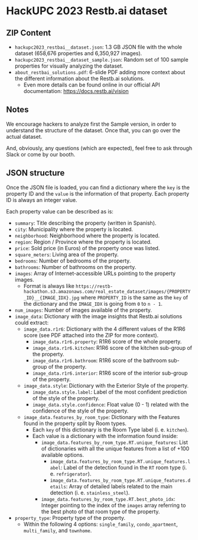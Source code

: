 # HackUPC 2023 Restb.ai dataset

## ZIP Content

- `hackupc2023_restbai__dataset.json`: 1.3 GB JSON file with the whole dataset (658,676 properties and 6,350,927 images).
- `hackupc2023_restbai__dataset_sample.json`: Random set of 100 sample properties for visually analyzing the dataset.
- `about_restbai_solutions.pdf`: 6-slide PDF adding more context about the different information about the Restb.ai solutions.
  - Even more details can be found online in our official API documentation: https://docs.restb.ai/vision

## Notes

We encourage hackers to analyze first the Sample version, in order to understand the structure of the dataset. Once that, you can go over the actual dataset.

And, obviously, any questions (which are expected), feel free to ask through Slack or come by our booth.

## JSON structure

Once the JSON file is loaded, you can find a dictionary where the `key` is the property ID and the `value` is the information of that property. Each property ID is always an integer value.

Each property value can be described as is:

- `summary`: Title describing the property (written in Spanish).
- `city`: Municipality where the property is located.
- `neighborhood`: Neighborhood where the property is located.
- `region`: Region / Province where the property is located.
- `price`: Sold price (in Euros) of the property once was listed.
- `square_meters`: Living area of the property.
- `bedrooms`: Number of bedrooms of the property.
- `bathrooms`: Number of bathrooms on the property.
- `images`: Array of Internet-accessible URLs pointing to the property images.
  - Format is always like `https://restb-hackathon.s3.amazonaws.com/real_estate_dataset/images/{PROPERTY_ID}__{IMAGE_IDX}.jpg` where `PROPERTY_ID` is the same as the `key` of the dictionary and the `IMAGE_IDX` is going from `0` to `n - 1`.
- `num_images`: Number of images available of the property.
- `image_data`: Dictionary with the image insights that Restb.ai solutions could extract:
  - `image_data.r1r6`: Dictionary with the 4 different values of the R1R6 score (see PDF attached into the ZIP for more context).
    - `image_data.r1r6.property`: R1R6 score of the whole property.
    - `image_data.r1r6.kitchen`: R1R6 score of the kitchen sub-group of the property.
    - `image_data.r1r6.bathroom`: R1R6 score of the bathroom sub-group of the property.
    - `image_data.r1r6.interior`: R1R6 score of the interior sub-group of the property.
  - `image_data.style`: Dictionary with the Exterior Style of the property.
    - `image_data.style.label`: Label of the most confident prediction of the style of the property.
    - `image_data.style.confidence`: Float value (0 - 1) related with the confidence of the style of the property.
  - `image_data.features_by_room_type`: Dictionary with the Features found in the property split by Room types.
    - Each `key` of this dictionary is the Room Type label (i. e. `kitchen`).
    - Each value is a dictionary with the information found inside:
      - `image_data.features_by_room_type.RT.unique_features`: List of dictionaries with all the unique features from a list of +100 available options.
        - `image_data.features_by_room_type.RT.unique_features.label`: Label of the detection found in the `RT` room type (i. e. `refrigerator`).
        - `image_data.features_by_room_type.RT.unique_features.details`: Array of detailed labels related to the main detection (i. e. `stainless_steel`).
      - `image_data.features_by_room_type.RT.best_photo_idx`: Integer pointing to the index of the `images` array referring to the best photo of that room type of the property.
- `property_type`: Property type of the property.
  - Within the following 4 options: `single_family`, `condo_apartment`, `multi_family`, and `townhome`.